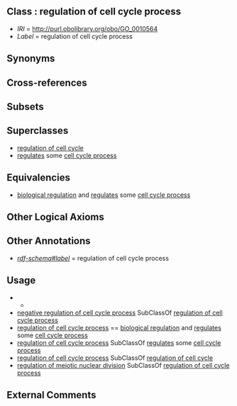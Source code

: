 
## Class : regulation of cell cycle process

 * *IRI* = http://purl.obolibrary.org/obo/GO_0010564
 * *Label* = regulation of cell cycle process

## Synonyms


## Cross-references


## Subsets


## Superclasses

 * [regulation of cell cycle](../../GO/26/GO_0051726.md)
 * [regulates](../../RO/11/RO_0002211.md) some [cell cycle process](../../GO/02/GO_0022402.md)

## Equivalencies

 * [biological regulation](../../GO/07/GO_0065007.md) and [regulates](../../RO/11/RO_0002211.md) some [cell cycle process](../../GO/02/GO_0022402.md)

## Other Logical Axioms


## Other Annotations

 * *[rdf-schema#label](../../el/rdf-schema#label.md)* = regulation of cell cycle process

## Usage

 * -
 * [negative regulation of cell cycle process](../../GO/48/GO_0010948.md) SubClassOf [regulation of cell cycle process](../../GO/64/GO_0010564.md)
 * [regulation of cell cycle process](../../GO/64/GO_0010564.md) == [biological regulation](../../GO/07/GO_0065007.md) and [regulates](../../RO/11/RO_0002211.md) some [cell cycle process](../../GO/02/GO_0022402.md)
 * [regulation of cell cycle process](../../GO/64/GO_0010564.md) SubClassOf [regulates](../../RO/11/RO_0002211.md) some [cell cycle process](../../GO/02/GO_0022402.md)
 * [regulation of cell cycle process](../../GO/64/GO_0010564.md) SubClassOf [regulation of cell cycle](../../GO/26/GO_0051726.md)
 * [regulation of meiotic nuclear division](../../GO/20/GO_0040020.md) SubClassOf [regulation of cell cycle process](../../GO/64/GO_0010564.md)

## External Comments

